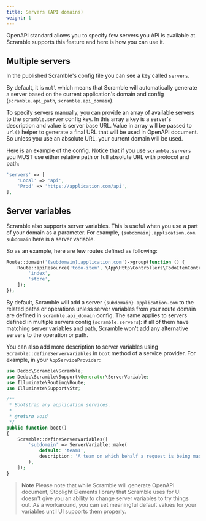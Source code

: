 ```yaml
---
title: Servers (API domains)
weight: 1
---
```


OpenAPI standard allows you to specify few servers you API is available at. Scramble supports this feature and here is how you can use it.

## Multiple servers

In the published Scramble's config file you can see a key called `servers`. 

By default, it is `null` which means that Scramble will automatically generate a server based on the current application's domain and config (`scramble.api_path`, `scramble.api_domain`).

To specify servers manually, you can provide an array of available servers to the `scramble.server` config key. In this array a key is a server's description and value is server base URL. Value in array will be passed to `url()` helper to generate a final URL that will be used in OpenAPI document. So unless you use an absolute URL, your current domain will be used.

Here is an example of the config. Notice that if you use `scramble.servers` you MUST use either relative path or full absolute URL with protocol and path:

```php
'servers' => [
    'Local' => 'api',
    'Prod' => 'https://application.com/api',
],
```

## Server variables

Scramble also supports server variables. This is useful when you use a part of your domain as a parameter. For example, `{subdomain}.application.com`. `subdomain` here is a server variable.

So as an example, here are few routes defined as following:

```php
Route::domain('{subdomain}.application.com')->group(function () {
    Route::apiResource('todo-item', \App\Http\Controllers\TodoItemController::class)->only([
        'index',
        'store',
    ]);
});
```

By default, Scramble will add a server `{subdomain}.application.com` to the related paths or operations unless server variables from your route domain are defined in `scramble.api_domain` config. The same applies to servers defined in multiple servers config (`scramble.servers`): if all of them have matching server variables and path, Scramble won't add any alternative servers to the operation or path.

You can also add more description to server variables using `Scramble::defineServerVariables` in `boot` method of a service provider. For example, in your `AppServiceProvider`:

```php
use Dedoc\Scramble\Scramble;
use Dedoc\Scramble\Support\Generator\ServerVariable;
use Illuminate\Routing\Route;
use Illuminate\Support\Str;

/**
 * Bootstrap any application services.
 *
 * @return void
 */
public function boot()
{
    Scramble::defineServerVariables([
        'subdomain' => ServerVariable::make(
            default: 'team1', 
            description: 'A team on which behalf a request is being made.',
        ),
    ]);
}
```

> **Note** Please note that while Scramble will generate OpenAPI document, Stoplight Elements library that Scramble uses for UI doesn't give you an ability to change server variables to try things out. As a workaround, you can set meaningful default values for your variables until UI supports them properly.
